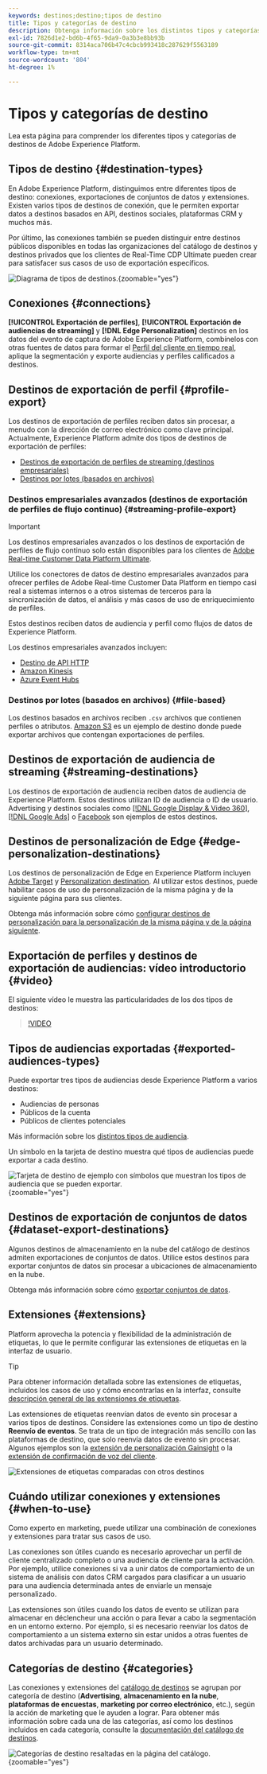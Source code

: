 ```yaml
---
keywords: destinos;destino;tipos de destino
title: Tipos y categorías de destino
description: Obtenga información sobre los distintos tipos y categorías de destinos en Adobe Experience Platform.
exl-id: 7826d1e2-bd6b-4f65-9da9-0a3b3e8bb93b
source-git-commit: 8314aca706b47c4cbcb993418c287629f5563189
workflow-type: tm+mt
source-wordcount: '804'
ht-degree: 1%

---
```


# Tipos y categorías de destino

Lea esta página para comprender los diferentes tipos y categorías de destinos de Adobe Experience Platform.

## Tipos de destino {#destination-types}

En Adobe Experience Platform, distinguimos entre diferentes tipos de destino: conexiones, exportaciones de conjuntos de datos y extensiones. Existen varios tipos de destinos de conexión, que le permiten exportar datos a destinos basados en API, destinos sociales, plataformas CRM y muchos más.

Por último, las conexiones también se pueden distinguir entre destinos públicos disponibles en todas las organizaciones del catálogo de destinos y destinos privados que los clientes de Real-Time CDP Ultimate pueden crear para satisfacer sus casos de uso de exportación específicos.

![Diagrama de tipos de destinos.](./assets/destination-types/types-of-destinations-no-highlight.png "Diagrama de tipos de destinos."){zoomable="yes"}

## Conexiones {#connections}

**[!UICONTROL Exportación de perfiles]**, **[!UICONTROL Exportación de audiencias de streaming]** y **[!DNL Edge Personalization]** destinos en los datos del evento de captura de Adobe Experience Platform, combínelos con otras fuentes de datos para formar el [Perfil del cliente en tiempo real](../profile/home.md), aplique la segmentación y exporte audiencias y perfiles calificados a destinos.

## Destinos de exportación de perfil {#profile-export}

Los destinos de exportación de perfiles reciben datos sin procesar, a menudo con la dirección de correo electrónico como clave principal. Actualmente, Experience Platform admite dos tipos de destinos de exportación de perfiles:

* [Destinos de exportación de perfiles de streaming (destinos empresariales)](#streaming-profile-export)
* [Destinos por lotes (basados en archivos)](#file-based)

### Destinos empresariales avanzados (destinos de exportación de perfiles de flujo continuo) {#streaming-profile-export}

>[!IMPORTANT]
>
>Los destinos empresariales avanzados o los destinos de exportación de perfiles de flujo continuo solo están disponibles para los clientes de [Adobe Real-time Customer Data Platform Ultimate](https://helpx.adobe.com/legal/product-descriptions/real-time-customer-data-platform.html?lang=es).

Utilice los conectores de datos de destino empresariales avanzados para ofrecer perfiles de Adobe Real-time Customer Data Platform en tiempo casi real a sistemas internos o a otros sistemas de terceros para la sincronización de datos, el análisis y más casos de uso de enriquecimiento de perfiles.

Estos destinos reciben datos de audiencia y perfil como flujos de datos de Experience Platform.

Los destinos empresariales avanzados incluyen:

* [Destino de API HTTP](catalog/streaming/http-destination.md)
* [Amazon Kinesis](catalog/cloud-storage/amazon-kinesis.md)
* [Azure Event Hubs](catalog/cloud-storage/azure-event-hubs.md)

### Destinos por lotes (basados en archivos) {#file-based}

Los destinos basados en archivos reciben `.csv` archivos que contienen perfiles o atributos. [Amazon S3](catalog/cloud-storage/amazon-s3.md) es un ejemplo de destino donde puede exportar archivos que contengan exportaciones de perfiles.

## Destinos de exportación de audiencia de streaming {#streaming-destinations}

Los destinos de exportación de audiencia reciben datos de audiencia de Experience Platform. Estos destinos utilizan ID de audiencia o ID de usuario. Advertising y destinos sociales como [[!DNL Google Display & Video 360]](catalog/advertising/google-dv360.md), [[!DNL Google Ads]](catalog/advertising/google-ads-destination.md) o [Facebook](catalog/social/facebook.md) son ejemplos de estos destinos.

## Destinos de personalización de Edge {#edge-personalization-destinations}

Los destinos de personalización de Edge en Experience Platform incluyen [Adobe Target](/help/destinations/catalog/personalization/adobe-target-connection.md) y [Personalization destination](/help/destinations/catalog/personalization/custom-personalization.md). Al utilizar estos destinos, puede habilitar casos de uso de personalización de la misma página y de la siguiente página para sus clientes.

Obtenga más información sobre cómo [configurar destinos de personalización para la personalización de la misma página y de la página siguiente](/help/destinations/ui/activate-edge-personalization-destinations.md).

## Exportación de perfiles y destinos de exportación de audiencias: vídeo introductorio {#video}

El siguiente vídeo le muestra las particularidades de los dos tipos de destinos:

>[!VIDEO](https://video.tv.adobe.com/v/29707?quality=12)

## Tipos de audiencias exportadas {#exported-audiences-types}

Puede exportar tres tipos de audiencias desde Experience Platform a varios destinos:

* Audiencias de personas
* Públicos de la cuenta
* Públicos de clientes potenciales

Más información sobre los [distintos tipos de audiencia](/help/segmentation/ui/account-audiences.md#terminology).

Un símbolo en la tarjeta de destino muestra qué tipos de audiencias puede exportar a cada destino.

![Tarjeta de destino de ejemplo con símbolos que muestran los tipos de audiencia que se pueden exportar.](/help/destinations/assets/destination-types/types-of-audiences.png "Tarjeta de destino de ejemplo con símbolos que muestran los tipos de audiencia que se pueden exportar."){zoomable="yes"}


## Destinos de exportación de conjuntos de datos {#dataset-export-destinations}

Algunos destinos de almacenamiento en la nube del catálogo de destinos admiten exportaciones de conjuntos de datos. Utilice estos destinos para exportar conjuntos de datos sin procesar a ubicaciones de almacenamiento en la nube.

Obtenga más información sobre cómo [exportar conjuntos de datos](/help/destinations/ui/export-datasets.md).

## Extensiones {#extensions}

Platform aprovecha la potencia y flexibilidad de la administración de etiquetas, lo que le permite configurar las extensiones de etiquetas en la interfaz de usuario.

>[!TIP]
>
>Para obtener información detallada sobre las extensiones de etiquetas, incluidos los casos de uso y cómo encontrarlas en la interfaz, consulte [descripción general de las extensiones de etiquetas](./catalog/launch-extensions/overview.md).

Las extensiones de etiquetas reenvían datos de evento sin procesar a varios tipos de destinos. Considere las extensiones como un tipo de destino **Reenvío de eventos**. Se trata de un tipo de integración más sencillo con las plataformas de destino, que solo reenvía datos de evento sin procesar. Algunos ejemplos son la [extensión de personalización Gainsight](./catalog/personalization/gainsight.md) o la [extensión de confirmación de voz del cliente](./catalog/voice/confirmit-digital-feedback.md).

![Extensiones de etiquetas comparadas con otros destinos](./assets/common/launch-and-other-destinations.png)

## Cuándo utilizar conexiones y extensiones {#when-to-use}

Como experto en marketing, puede utilizar una combinación de conexiones y extensiones para tratar sus casos de uso.

Las conexiones son útiles cuando es necesario aprovechar un perfil de cliente centralizado completo o una audiencia de cliente para la activación. Por ejemplo, utilice conexiones si va a unir datos de comportamiento de un sistema de análisis con datos CRM cargados para clasificar a un usuario para una audiencia determinada antes de enviarle un mensaje personalizado.

Las extensiones son útiles cuando los datos de evento se utilizan para almacenar en déclencheur una acción o para llevar a cabo la segmentación en un entorno externo. Por ejemplo, si es necesario reenviar los datos de comportamiento a un sistema externo sin estar unidos a otras fuentes de datos archivadas para un usuario determinado.

## Categorías de destino {#categories}

Las conexiones y extensiones del [catálogo de destinos](https://platform.adobe.com/destination/catalog) se agrupan por categoría de destino (**Advertising**, **almacenamiento en la nube**, **plataformas de encuestas**, **marketing por correo electrónico**, etc.), según la acción de marketing que le ayuden a lograr. Para obtener más información sobre cada una de las categorías, así como los destinos incluidos en cada categoría, consulte la [documentación del catálogo de destinos](./catalog/overview.md).

![Categorías de destino resaltadas en la página del catálogo.](./assets/destination-types/destination-categories-menu.png "Categorías de destino resaltadas en la página del catálogo."){zoomable="yes"}
